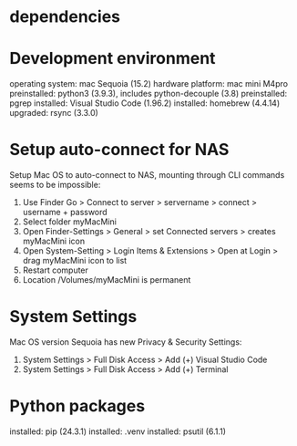 # dependencies

# Development environment

operating system:  mac Sequoia (15.2)
hardware platform: mac mini M4pro
preinstalled:      python3 (3.9.3), includes python-decouple (3.8)
preinstalled:      pgrep
installed:         Visual Studio Code (1.96.2)
installed:         homebrew (4.4.14)
upgraded:          rsync (3.3.0)

# Setup auto-connect for NAS

Setup Mac OS to auto-connect to NAS, mounting through CLI commands seems to be impossible: 

1. Use Finder Go > Connect to server > servername > connect > username + password 
2. Select folder myMacMini
3. Open Finder-Settings > General > set Connected servers > creates myMacMini icon
4. Open System-Setting > Login Items & Extensions > Open at Login > drag myMacMini icon to list
5. Restart computer
6. Location /Volumes/myMacMini is permanent

# System Settings

Mac OS version Sequoia has new Privacy & Security Settings:

1. System Settings > Full Disk Access > Add (+) Visual Studio Code
2. System Settings > Full Disk Access > Add (+) Terminal

# Python packages

installed:  pip (24.3.1)
installed:  .venv
installed:  psutil (6.1.1)
